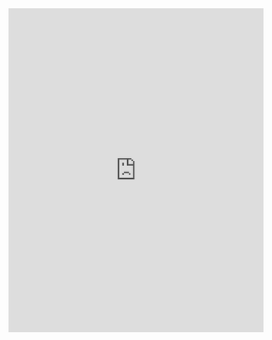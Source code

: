<iframe width="100%" height="640" style="width: 100%; height: 640px; border: none; max-width: 100%;" frameborder="0" allowfullscreen allow="xr-spatial-tracking; gyroscope; accelerometer" scrolling="no" src="https://kuula.co/share/collection/7vsGz?logo=1&info=1&fs=1&vr=0&zoom=1&gyro=0&thumbs=1&alpha=0.60"></iframe>
